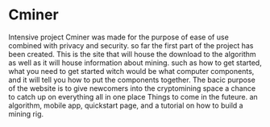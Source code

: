 # Cminer
Intensive project
Cminer was made for the purpose of ease of use combined with privacy and security. so far the first part of the project has been created. 
This is the site that will house the download to the algorithm as well as it will house information about mining.
such as how to get started, what you need to get started witch would be what computer components, and it will tell you how to put the components together.
The bacic purpose of the website is to give newcomers into the cryptomining space a chance to catch up on everything all in one place 
Things to come in the futeure. an algorithm, mobile app, quickstart page, and a tutorial on how to build a mining rig.
